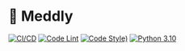 # 💊 Meddly

[![CI/CD](https://github.com/Meddly-Health/Backend/actions/workflows/deploy.yaml/badge.svg)](https://github.com/Meddly-Health/Backend/actions/workflows/deploy.yaml)
[![Code Lint](https://github.com/Meddly-Health/Backend/actions/workflows/format.yaml/badge.svg)](https://github.com/Meddly-Health/Backend/actions/workflows/format.yaml)
[![Code Style)](https://img.shields.io/badge/code%20style-black-000000.svg)](https://github.com/psf/black)
[![Python 3.10](https://img.shields.io/badge/python-3.10-blue.svg)](https://www.python.org/downloads/)
